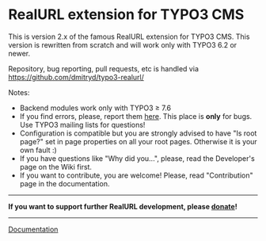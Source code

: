 # RealURL extension for TYPO3 CMS

This is version 2.x of the famous RealURL extension for TYPO3 CMS. This version is rewritten from scratch and will work only with TYPO3 6.2 or newer.

Repository, bug reporting, pull requests, etc is handled via https://github.com/dmitryd/typo3-realurl/

Notes:
* Backend modules work only with TYPO3 &ge; 7.6
* If you find errors, please, report them [here](https://github.com/dmitryd/typo3-realurl/issues). This place is **only** for bugs. Use TYPO3 mailing lists for questions!
* Configuration is compatible but you are strongly advised to have "Is root page?" set in page properties on all your root pages. Otherwise it is your own fault :)
* If you have questions like "Why did you...", please, read the Developer's page on the Wiki first.
* If you want to contribute, you are welcome! Please, read "Contribution" page in the documentation.

***

**If you want to support further RealURL development, please [donate](http://www.dmitry-dulepov.com/p/support-typo3-extension-development.html)!**

***

[Documentation](https://github.com/dmitryd/typo3-realurl/wiki)
